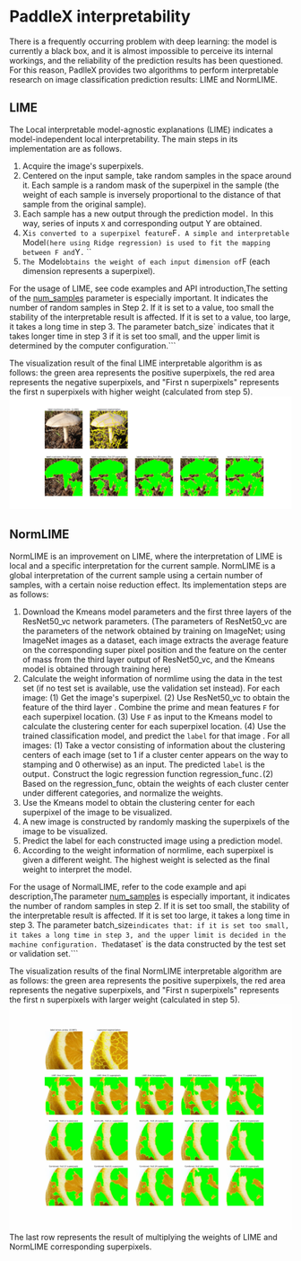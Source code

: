 # PaddleX interpretability

There is a frequently occurring problem with deep learning: the model is currently a black box, and it is almost impossible to perceive its internal workings, and the reliability of the prediction results has been questioned. For this reason, PadlleX provides two algorithms to perform interpretable research on image classification prediction results: LIME and NormLIME.

## LIME
The Local interpretable model-agnostic explanations (LIME) indicates a model-independent local interpretability. The main steps in its implementation are as follows.
1. Acquire the image's superpixels.
2. Centered on the input sample, take random samples in the space around it. Each sample is a random mask of the superpixel in the sample (the weight of each sample is inversely proportional to the distance of that sample from the original sample).
3. Each sample has a new output through the prediction model`.` In this way, series of inputs `X` and corresponding output Y are obtained.
4. X` is converted to a superpixel feature `F`. A simple and interpretable `Model` (here using Ridge regression) is used to fit the mapping between F and `Y`.` ``
5. `The `Model` obtains the weight of each input dimension of `F (each dimension represents a superpixel).

For the usage of LIME, see code examples and API introduction[.](https://github.com/PaddlePaddle/PaddleX/blob/develop/tutorials/interpret/lime.py)The setting of the [num_samples](../apis/visualize.html#lime) parameter is especially important. It indicates the number of random samples in Step 2. If it is set to a value, too small the stability of the interpretable result is affected. If it is set to a value, too large, it takes a long time in step 3. The parameter batch_size` indicates that it takes longer time in step 3 if it is set too small, and the upper limit is determined by the computer configuration.```

The visualization result of the final LIME interpretable algorithm is as follows: the green area represents the positive superpixels, the red area represents the negative superpixels, and "First n superpixels" represents the first n superpixels with higher weight (calculated from step 5). ![](images/lime.png)


## NormLIME
NormLIME is an improvement on LIME, where the interpretation of LIME is local and a specific interpretation for the current sample. NormLIME is a global interpretation of the current sample using a certain number of samples, with a certain noise reduction effect. Its implementation steps are as follows:
1. Download the Kmeans model parameters and the first three layers of the ResNet50_vc network parameters. (The parameters of ResNet50_vc are the parameters of the network obtained by training on ImageNet; using ImageNet images as a dataset, each image extracts the average feature on the corresponding super pixel position and the feature on the center of mass from the third layer output of ResNet50_vc, and the Kmeans model is obtained through training here)
2. Calculate the weight information of normlime using the data in the test set (if no test set is available, use the validation set instead). For each image: (1) Get the image's superpixel. (2) Use ResNet50_vc to obtain the feature of the third layer . Combine the prime and mean features `F` for each superpixel location. (3) Use `F` as input to the Kmeans model to calculate the clustering center for each superpixel location. (4) Use the trained classification model, and predict the `label` for that image . For all images: (1) Take a vector consisting of information about the clustering centers of each image (set to 1 if a cluster center appears on the way to stamping and 0 otherwise) as an input. The predicted `label` is the output`.` Construct the logic regression function regression_func`.`(2) Based on the regression_func, obtain the weights of each cluster center under different categories, and normalize the weights.
3. Use the Kmeans model to obtain the clustering center for each superpixel of the image to be visualized.
4. A new image is constructed by randomly masking the superpixels of the image to be visualized.
5. Predict the label for each constructed image using a prediction model.
6. According to the weight information of normlime, each superpixel is given a different weight. The highest weight is selected as the final weight to interpret the model.

For the usage of NormalLIME, refer to the code example and api description[.](https://github.com/PaddlePaddle/PaddleX/blob/develop/tutorials/interpret/normlime.py)The parameter [num_samples](../apis/visualize.html#normlime) is especially important, it indicates the number of random samples in step 2. If it is set too small, the stability of the interpretable result is affected. If it is set too large, it takes a long time in step 3. The parameter batch_size` indicates that: if it is set too small, it takes a long time in step 3, and the upper limit is decided in the machine configuration. The `dataset` is the data constructed by the test set or validation set.```

The visualization results of the final NormLIME interpretable algorithm are as follows: the green area represents the positive superpixels, the red area represents the negative superpixels, and "First n superpixels" represents the first n superpixels with larger weight (calculated in step 5). ![](images/normlime.png)The last row represents the result of multiplying the weights of LIME and NormLIME corresponding superpixels.
